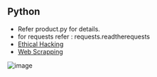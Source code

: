 ## Python

* Refer product.py for details.
* for requests refer : requests.readtherequests
* [Ethical Hacking](https://github.com/ramkrushna26/python-codes/tree/master/eHacking)
* [Web Scrapping](https://github.com/ramkrushna26/python-codes/tree/master/scrapping)


![image](https://github.com/ramkrushna26/python-codes/assets/45620457/0da3481f-35ac-4c7f-940b-767faf10ea24)
